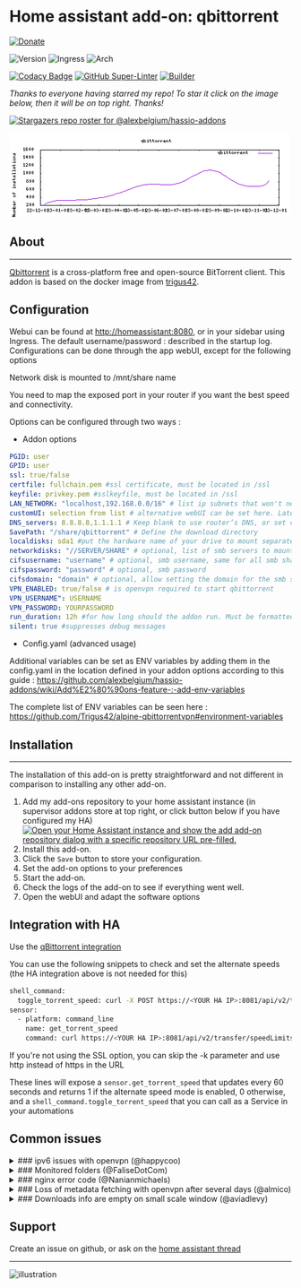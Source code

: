 # Home assistant add-on: qbittorrent

[![Donate][donation-badge]](https://www.buymeacoffee.com/alexbelgium)

![Version](https://img.shields.io/badge/dynamic/json?label=Version&query=%24.version&url=https%3A%2F%2Fraw.githubusercontent.com%2Falexbelgium%2Fhassio-addons%2Fmaster%2Fqbittorrent%2Fconfig.json)
![Ingress](https://img.shields.io/badge/dynamic/json?label=Ingress&query=%24.ingress&url=https%3A%2F%2Fraw.githubusercontent.com%2Falexbelgium%2Fhassio-addons%2Fmaster%2Fqbittorrent%2Fconfig.json)
![Arch](https://img.shields.io/badge/dynamic/json?color=success&label=Arch&query=%24.arch&url=https%3A%2F%2Fraw.githubusercontent.com%2Falexbelgium%2Fhassio-addons%2Fmaster%2Fqbittorrent%2Fconfig.json)

[![Codacy Badge](https://app.codacy.com/project/badge/Grade/9c6cf10bdbba45ecb202d7f579b5be0e)](https://www.codacy.com/gh/alexbelgium/hassio-addons/dashboard?utm_source=github.com&utm_medium=referral&utm_content=alexbelgium/hassio-addons&utm_campaign=Badge_Grade)
[![GitHub Super-Linter](https://img.shields.io/github/actions/workflow/status/alexbelgium/hassio-addons/weekly-supelinter.yaml?label=Lint%20code%20base)](https://github.com/alexbelgium/hassio-addons/actions/workflows/weekly-supelinter.yaml)
[![Builder](https://img.shields.io/github/actions/workflow/status/alexbelgium/hassio-addons/onpush_builder.yaml?label=Builder)](https://github.com/alexbelgium/hassio-addons/actions/workflows/onpush_builder.yaml)

[donation-badge]: https://img.shields.io/badge/Buy%20me%20a%20coffee-%23d32f2f?logo=buy-me-a-coffee&style=flat&logoColor=white

_Thanks to everyone having starred my repo! To star it click on the image below, then it will be on top right. Thanks!_

[![Stargazers repo roster for @alexbelgium/hassio-addons](https://raw.githubusercontent.com/alexbelgium/hassio-addons/master/.github/stars2.svg)](https://github.com/alexbelgium/hassio-addons/stargazers)

![downloads evolution](https://raw.githubusercontent.com/alexbelgium/hassio-addons/master/qbittorrent/stats.png)

## About

---

[Qbittorrent](https://github.com/qbittorrent/qBittorrent) is a cross-platform free and open-source BitTorrent client.
This addon is based on the docker image from [trigus42](trigus42/qbittorrentvpn).

## Configuration

Webui can be found at <http://homeassistant:8080>, or in your sidebar using Ingress.
The default username/password : described in the startup log.
Configurations can be done through the app webUI, except for the following options

Network disk is mounted to /mnt/share name

You need to map the exposed port in your router if you want the best speed and connectivity.

Options can be configured through two ways :

- Addon options

```yaml
PGID: user
GPID: user
ssl: true/false
certfile: fullchain.pem #ssl certificate, must be located in /ssl
keyfile: privkey.pem #sslkeyfile, must be located in /ssl
LAN_NETWORK: "localhost,192.168.0.0/16" # list ip subnets that won't need a password (optional)
customUI: selection from list # alternative webUI can be set here. Latest version set at each addon start. Select 'custom' to fill it yourself in the webui
DNS_servers: 8.8.8.8,1.1.1.1 # Keep blank to use router’s DNS, or set custom DNS to avoid spamming in case of local DNS ad-remover
SavePath: "/share/qbittorrent" # Define the download directory
localdisks: sda1 #put the hardware name of your drive to mount separated by commas, or its label. ex. sda1, sdb1, MYNAS...
networkdisks: "//SERVER/SHARE" # optional, list of smb servers to mount, separated by commas
cifsusername: "username" # optional, smb username, same for all smb shares
cifspassword: "password" # optional, smb password
cifsdomain: "domain" # optional, allow setting the domain for the smb share
VPN_ENABLED: true/false # is openvpn required to start qbittorrent
VPN_USERNAME": USERNAME
VPN_PASSWORD: YOURPASSWORD
run_duration: 12h #for how long should the addon run. Must be formatted as number + time unit (ex : 5s, or 2m, or 12h, or 5d...)
silent: true #suppresses debug messages
```

- Config.yaml (advanced usage)

Additional variables can be set as ENV variables by adding them in the config.yaml in the location defined in your addon options according to this guide : https://github.com/alexbelgium/hassio-addons/wiki/Add%E2%80%90ons-feature-:-add-env-variables

The complete list of ENV variables can be seen here : https://github.com/Trigus42/alpine-qbittorrentvpn#environment-variables

## Installation

---

The installation of this add-on is pretty straightforward and not different in comparison to installing any other add-on.

1. Add my add-ons repository to your home assistant instance (in supervisor addons store at top right, or click button below if you have configured my HA)
   [![Open your Home Assistant instance and show the add add-on repository dialog with a specific repository URL pre-filled.](https://my.home-assistant.io/badges/supervisor_add_addon_repository.svg)](https://my.home-assistant.io/redirect/supervisor_add_addon_repository/?repository_url=https%3A%2F%2Fgithub.com%2Falexbelgium%2Fhassio-addons)
1. Install this add-on.
1. Click the `Save` button to store your configuration.
1. Set the add-on options to your preferences
1. Start the add-on.
1. Check the logs of the add-on to see if everything went well.
1. Open the webUI and adapt the software options

## Integration with HA

Use the [qBittorrent integration](https://www.home-assistant.io/integrations/qbittorrent/)

You can use the following snippets to check and set the alternate speeds (the HA integration above is not needed for this)

```bash
shell_command:
  toggle_torrent_speed: curl -X POST https://<YOUR HA IP>:8081/api/v2/transfer/toggleSpeedLimitsMode -k
sensor:
  - platform: command_line
    name: get_torrent_speed
    command: curl https://<YOUR HA IP>:8081/api/v2/transfer/speedLimitsMode -k
```

If you're not using the SSL option, you can skip the -k parameter and use http instead of https in the URL

These lines will expose a `sensor.get_torrent_speed` that updates every 60 seconds and returns 1 if the alternate speed mode is enabled, 0 otherwise, and a `shell_command.toggle_torrent_speed` that you can call as a Service in your automations

## Common issues

<details>
  <summary>### ipv6 issues with openvpn (@happycoo)</summary>
Add this code to your .ovpn config

```bash
# don't route lan through vpn
route 192.168.1.0 255.255.255.0 net_gateway

# deactivate ipv6
pull-filter ignore "dhcp-option DNS6"
pull-filter ignore "tun-ipv6"
pull-filter ignore "ifconfig-ipv6"
```

</details>


<details>
  <summary>### Monitored folders (@FaliseDotCom)</summary>

- go to config\addons_config\qBittorrent
- find (or create) the file watched_folders.json
- paste or adjust to the following:

```json
{
  "folder/to/watch": {
    "add_torrent_params": {
      "category": "",
      "content_layout": "Original",
      "download_limit": -1,
      "download_path": "[folder/for/INCOMPLETE_downloads]",
      "operating_mode": "AutoManaged",
      "ratio_limit": -2,
      "save_path": "[folder/for/COMPLETED_downloads]",
      "seeding_time_limit": -2,
      "skip_checking": false,
      "stopped": false,
      "tags": [],
      "upload_limit": -1,
      "use_auto_tmm": false,
      "use_download_path": true
    },
    "recursive": false
  }
}
```

</details>


<details>
  <summary>### nginx error code (@Nanianmichaels)</summary>

> [cont-init.d] 30-nginx.sh: executing...
> [cont-init.d] 30-nginx.sh: exited 1.

Wait a couple minutes and restart addon, it could be a temporary unavailability of github

### Local mount with invalid argument (@antonio1475)

> [cont-init.d] 00-local_mounts.sh: executing...
> Local Disks mounting...
> mount: mounting /dev/sda1 on /mnt/sda1 failed: Invalid argument
> [19:19:44] FATAL: Unable to mount local drives! Please check the name.
> [cont-init.d] 00-local_mounts.sh: exited 0.

Try to mount by putting the partition label in the "localdisks" options instead of the hardware name

</details>


<details>
  <summary>### Loss of metadata fetching with openvpn after several days (@almico)</summary>

Add `ping-restart 60` to your config.ovpn

</details>


<details>
  <summary>### Downloads info are empty on small scale window (@aviadlevy)</summary>

When my window size width is lower than 960 pixels my downloads are empty.
Solution is to reset the Vuetorrent settings.

</details>

## Support

Create an issue on github, or ask on the [home assistant thread](https://community.home-assistant.io/t/home-assistant-addon-qbittorrent/279247)

---

![illustration](https://raw.githubusercontent.com/alexbelgium/hassio-addons/master/qbittorrent/illustration.png)
